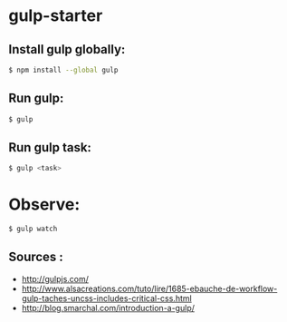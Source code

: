# gulp-starter

## Install gulp globally:
```sh
$ npm install --global gulp
```

## Run gulp:
```sh
$ gulp
```

## Run gulp task:
```sh
$ gulp <task>
```

# Observe:
```sh
$ gulp watch
```

## Sources :
* http://gulpjs.com/
* http://www.alsacreations.com/tuto/lire/1685-ebauche-de-workflow-gulp-taches-uncss-includes-critical-css.html
* http://blog.smarchal.com/introduction-a-gulp/
